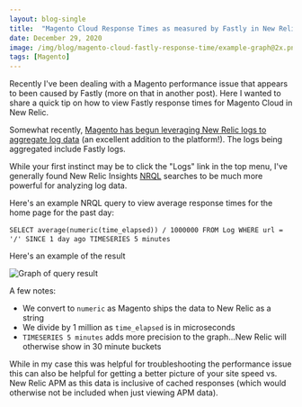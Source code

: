 ```yaml
---
layout: blog-single
title:  "Magento Cloud Response Times as measured by Fastly in New Relic"
date: December 29, 2020
image: /img/blog/magento-cloud-fastly-response-time/example-graph@2x.png
tags: [Magento]
---
```


Recently I've been dealing with a Magento performance issue that appears to been caused by Fastly (more on that in another post). Here I wanted to share a quick tip on how to view Fastly response times for Magento Cloud in New Relic.

<!-- excerpt_separator -->

Somewhat recently, [Magento has begun leveraging New Relic logs to aggregate log data](https://devdocs.magento.com/cloud/project/log-locations.html#manage-log-data) (an excellent addition to the platform!). The logs being aggregated include Fastly logs.

While your first instinct may be to click the "Logs" link in the top menu, I've generally found New Relic Insights [NRQL](https://docs.newrelic.com/docs/query-your-data/nrql-new-relic-query-language/get-started/nrql-syntax-clauses-functions) searches to be much more powerful for analyzing log data.

Here's an example NRQL query to view average response times for the home page for the past day:

```
SELECT average(numeric(time_elapsed)) / 1000000 FROM Log WHERE url = '/' SINCE 1 day ago TIMESERIES 5 minutes
```

Here's an example of the result

<img
  class="rounded shadow"
  src="/img/blog/magento-cloud-fastly-response-time/example-graph@1x.png"
  srcset="/img/blog/magento-cloud-fastly-response-time/example-graph@1x.png 1x, /img/blog/magento-cloud-fastly-response-time/example-graph@2x.png 2x"
  alt="Graph of query result">
  
A few notes:

- We convert to `numeric` as Magento ships the data to New Relic as a string
- We divide by 1 million as `time_elapsed` is in microseconds
- `TIMESERIES 5 minutes` adds more precision to the graph...New Relic will otherwise show in 30 minute buckets

While in my case this was helpful for troubleshooting the performance issue this can also be helpful for getting a better picture of your site speed vs. New Relic APM as this data is inclusive of cached responses (which would otherwise not be included when just viewing APM data).